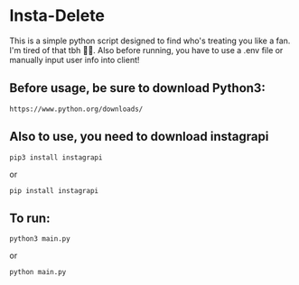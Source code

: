 # Insta-Delete
This is a simple python script designed to find who's treating you like a fan. I'm tired of that tbh 🤷‍♂️.
Also before running, you have to use a .env file or manually input user info into client!

## Before usage, be sure to download Python3:
```
https://www.python.org/downloads/
```

## Also to use, you need to download instagrapi
```
pip3 install instagrapi
```
or 
```
pip install instagrapi
```

## To run:
```
python3 main.py
```
or 
```
python main.py
```